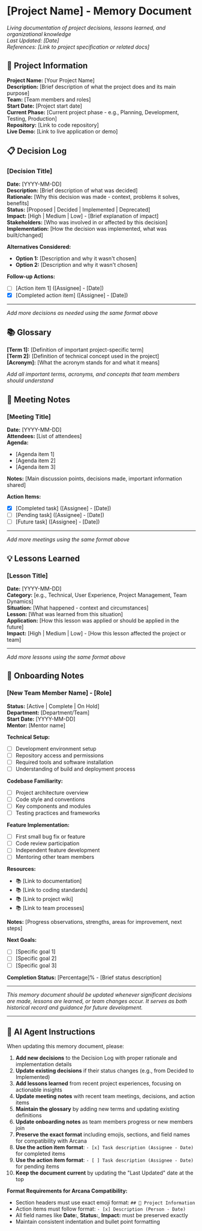 # [Project Name] - Memory Document

*Living documentation of project decisions, lessons learned, and organizational knowledge*  
*Last Updated: [Date]*  
*References: [Link to project specification or related docs]*

## 🏢 Project Information

**Project Name:** [Your Project Name]  
**Description:** [Brief description of what the project does and its main purpose]  
**Team:** [Team members and roles]  
**Start Date:** [Project start date]  
**Current Phase:** [Current project phase - e.g., Planning, Development, Testing, Production]  
**Repository:** [Link to code repository]  
**Live Demo:** [Link to live application or demo]  

## 📋 Decision Log

### [Decision Title]
**Date:** [YYYY-MM-DD]  
**Description:** [Brief description of what was decided]  
**Rationale:** [Why this decision was made - context, problems it solves, benefits]  
**Status:** [Proposed | Decided | Implemented | Deprecated]  
**Impact:** [High | Medium | Low] - [Brief explanation of impact]  
**Stakeholders:** [Who was involved in or affected by this decision]  
**Implementation:** [How the decision was implemented, what was built/changed]  

**Alternatives Considered:**
- **Option 1:** [Description and why it wasn't chosen]
- **Option 2:** [Description and why it wasn't chosen]

**Follow-up Actions:**
- [ ] [Action item 1] ([Assignee] - [Date])
- [x] [Completed action item] ([Assignee] - [Date])

---

*Add more decisions as needed using the same format above*

## 📚 Glossary

**[Term 1]:** [Definition of important project-specific term]  
**[Term 2]:** [Definition of technical concept used in the project]  
**[Acronym]:** [What the acronym stands for and what it means]  

*Add all important terms, acronyms, and concepts that team members should understand*

## 🤝 Meeting Notes

### [Meeting Title]
**Date:** [YYYY-MM-DD]  
**Attendees:** [List of attendees]  
**Agenda:**
- [Agenda item 1]
- [Agenda item 2]
- [Agenda item 3]

**Notes:** 
[Main discussion points, decisions made, important information shared]

**Action Items:**
- [x] [Completed task] ([Assignee] - [Date])
- [ ] [Pending task] ([Assignee] - [Date])
- [ ] [Future task] ([Assignee] - [Date])

---

*Add more meetings using the same format above*

## 💡 Lessons Learned

### [Lesson Title]
**Date:** [YYYY-MM-DD]  
**Category:** [e.g., Technical, User Experience, Project Management, Team Dynamics]  
**Situation:** [What happened - context and circumstances]  
**Lesson:** [What was learned from this situation]  
**Application:** [How this lesson was applied or should be applied in the future]  
**Impact:** [High | Medium | Low] - [How this lesson affected the project or team]  

---

*Add more lessons using the same format above*

## 👥 Onboarding Notes

### [New Team Member Name] - [Role]
**Status:** [Active | Complete | On Hold]  
**Department:** [Department/Team]  
**Start Date:** [YYYY-MM-DD]  
**Mentor:** [Mentor name]  

**Technical Setup:**
- [ ] Development environment setup
- [ ] Repository access and permissions
- [ ] Required tools and software installation
- [ ] Understanding of build and deployment process

**Codebase Familiarity:**
- [ ] Project architecture overview
- [ ] Code style and conventions
- [ ] Key components and modules
- [ ] Testing practices and frameworks

**Feature Implementation:**
- [ ] First small bug fix or feature
- [ ] Code review participation
- [ ] Independent feature development
- [ ] Mentoring other team members

**Resources:**
- 📚 [Link to documentation]
- 📚 [Link to coding standards]
- 📚 [Link to project wiki]
- 📚 [Link to team processes]

**Notes:**
[Progress observations, strengths, areas for improvement, next steps]

**Next Goals:**
- [ ] [Specific goal 1]
- [ ] [Specific goal 2]
- [ ] [Specific goal 3]

**Completion Status:** [Percentage]% - [Brief status description]

---

*This memory document should be updated whenever significant decisions are made, lessons are learned, or team changes occur. It serves as both historical record and guidance for future development.*

---

## 🤖 AI Agent Instructions

When updating this memory document, please:

1. **Add new decisions** to the Decision Log with proper rationale and implementation details
2. **Update existing decisions** if their status changes (e.g., from Decided to Implemented)
3. **Add lessons learned** from recent project experiences, focusing on actionable insights
4. **Update meeting notes** with recent team meetings, decisions, and action items
5. **Maintain the glossary** by adding new terms and updating existing definitions
6. **Update onboarding notes** as team members progress or new members join
7. **Preserve the exact format** including emojis, sections, and field names for compatibility with Arcana
8. **Use the action item format**: `- [x] Task description (Assignee - Date)` for completed items
9. **Use the action item format**: `- [ ] Task description (Assignee - Date)` for pending items
10. **Keep the document current** by updating the "Last Updated" date at the top

**Format Requirements for Arcana Compatibility:**
- Section headers must use exact emoji format: `## 🏢 Project Information`
- Action items must follow format: `- [x] Description (Person - Date)`
- All field names like **Date:**, **Status:**, **Impact:** must be preserved exactly
- Maintain consistent indentation and bullet point formatting